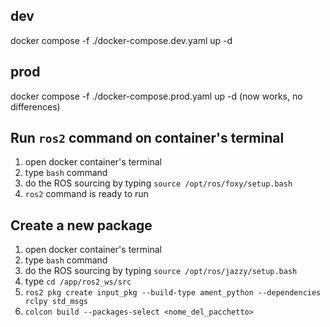 ## dev

docker compose -f ./docker-compose.dev.yaml up -d

## prod

docker compose -f ./docker-compose.prod.yaml up -d (now works, no differences)

## Run `ros2` command on container's terminal
1. open docker container's terminal 
2. type `bash` command
3. do the ROS sourcing by typing `source /opt/ros/foxy/setup.bash`
4. `ros2` command is ready to run

## Create a new package
1. open docker container's terminal 
2. type `bash` command
3. do the ROS sourcing by typing `source /opt/ros/jazzy/setup.bash`
4. type `cd /app/ros2_ws/src`
5. `ros2 pkg create input_pkg --build-type ament_python --dependencies rclpy std_msgs`
6. `colcon build --packages-select <nome_del_pacchetto>`

